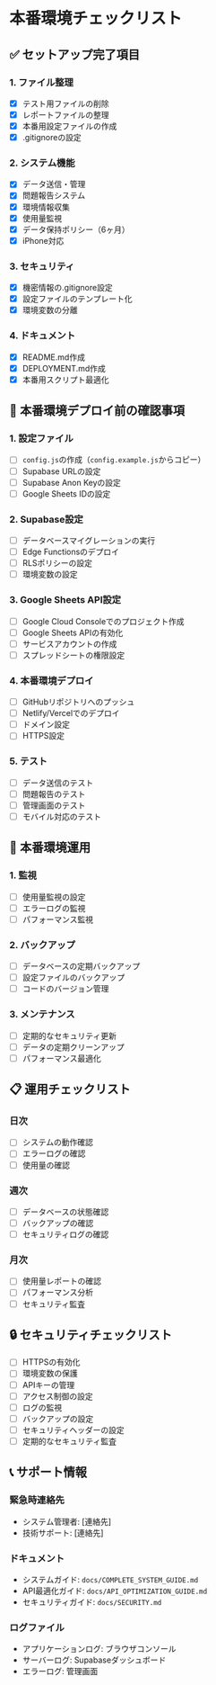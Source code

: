 # 本番環境チェックリスト

## ✅ セットアップ完了項目

### 1. ファイル整理
- [x] テスト用ファイルの削除
- [x] レポートファイルの整理
- [x] 本番用設定ファイルの作成
- [x] .gitignoreの設定

### 2. システム機能
- [x] データ送信・管理
- [x] 問題報告システム
- [x] 環境情報収集
- [x] 使用量監視
- [x] データ保持ポリシー（6ヶ月）
- [x] iPhone対応

### 3. セキュリティ
- [x] 機密情報の.gitignore設定
- [x] 設定ファイルのテンプレート化
- [x] 環境変数の分離

### 4. ドキュメント
- [x] README.md作成
- [x] DEPLOYMENT.md作成
- [x] 本番用スクリプト最適化

## 🔧 本番環境デプロイ前の確認事項

### 1. 設定ファイル
- [ ] `config.js`の作成（`config.example.js`からコピー）
- [ ] Supabase URLの設定
- [ ] Supabase Anon Keyの設定
- [ ] Google Sheets IDの設定

### 2. Supabase設定
- [ ] データベースマイグレーションの実行
- [ ] Edge Functionsのデプロイ
- [ ] RLSポリシーの設定
- [ ] 環境変数の設定

### 3. Google Sheets API設定
- [ ] Google Cloud Consoleでのプロジェクト作成
- [ ] Google Sheets APIの有効化
- [ ] サービスアカウントの作成
- [ ] スプレッドシートの権限設定

### 4. 本番環境デプロイ
- [ ] GitHubリポジトリへのプッシュ
- [ ] Netlify/Vercelでのデプロイ
- [ ] ドメイン設定
- [ ] HTTPS設定

### 5. テスト
- [ ] データ送信のテスト
- [ ] 問題報告のテスト
- [ ] 管理画面のテスト
- [ ] モバイル対応のテスト

## 🚀 本番環境運用

### 1. 監視
- [ ] 使用量監視の設定
- [ ] エラーログの監視
- [ ] パフォーマンス監視

### 2. バックアップ
- [ ] データベースの定期バックアップ
- [ ] 設定ファイルのバックアップ
- [ ] コードのバージョン管理

### 3. メンテナンス
- [ ] 定期的なセキュリティ更新
- [ ] データの定期クリーンアップ
- [ ] パフォーマンス最適化

## 📋 運用チェックリスト

### 日次
- [ ] システムの動作確認
- [ ] エラーログの確認
- [ ] 使用量の確認

### 週次
- [ ] データベースの状態確認
- [ ] バックアップの確認
- [ ] セキュリティログの確認

### 月次
- [ ] 使用量レポートの確認
- [ ] パフォーマンス分析
- [ ] セキュリティ監査

## 🔒 セキュリティチェックリスト

- [ ] HTTPSの有効化
- [ ] 環境変数の保護
- [ ] APIキーの管理
- [ ] アクセス制御の設定
- [ ] ログの監視
- [ ] バックアップの設定
- [ ] セキュリティヘッダーの設定
- [ ] 定期的なセキュリティ監査

## 📞 サポート情報

### 緊急時連絡先
- システム管理者: [連絡先]
- 技術サポート: [連絡先]

### ドキュメント
- システムガイド: `docs/COMPLETE_SYSTEM_GUIDE.md`
- API最適化ガイド: `docs/API_OPTIMIZATION_GUIDE.md`
- セキュリティガイド: `docs/SECURITY.md`

### ログファイル
- アプリケーションログ: ブラウザコンソール
- サーバーログ: Supabaseダッシュボード
- エラーログ: 管理画面

